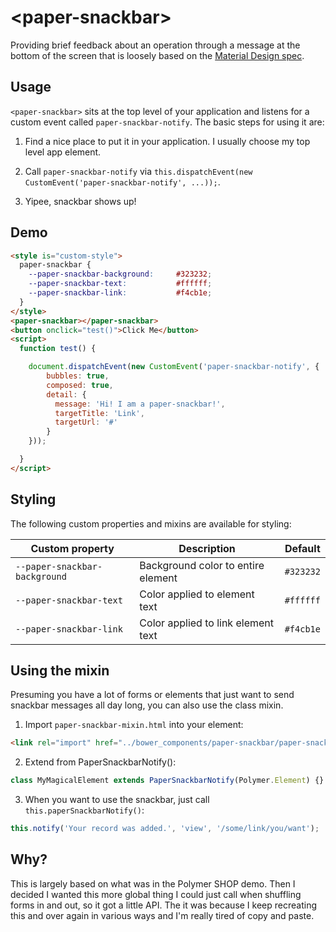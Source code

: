 # \<paper-snackbar\>

Providing brief feedback about an operation through a message at the bottom of the screen that is loosely based on the [Material Design spec](https://material.io/guidelines/components/snackbars-toasts.html#).

## Usage

`<paper-snackbar>` sits at the top level of your application and listens for a custom event called `paper-snackbar-notify`. The basic steps for using it are:

1. Find a nice place to put it in your application. I usually choose my top level app element.

2. Call `paper-snackbar-notify` via `this.dispatchEvent(new CustomEvent('paper-snackbar-notify', ...));`.

3. Yipee, snackbar shows up!

## Demo

<!---
```
<custom-element-demo>
  <template>
    <script src="../webcomponentsjs/webcomponents-lite.js"></script>
    <link rel="import" href="paper-snackbar.html">
    <next-code-block></next-code-block>
  </template>
</custom-element-demo>
```
-->
```html
<style is="custom-style">
  paper-snackbar {
    --paper-snackbar-background:     #323232;
    --paper-snackbar-text:           #ffffff;
    --paper-snackbar-link:           #f4cb1e;
  }
</style>
<paper-snackbar></paper-snackbar>
<button onclick="test()">Click Me</button>
<script>
  function test() {

    document.dispatchEvent(new CustomEvent('paper-snackbar-notify', {
        bubbles: true, 
        composed: true,
        detail: { 
          message: 'Hi! I am a paper-snackbar!', 
          targetTitle: 'Link',
          targetUrl: '#'
        }
    }));

  }
</script>
```

## Styling

The following custom properties and mixins are available for styling:

| Custom property | Description | Default |
| --- | --- | --- |
| `--paper-snackbar-background` | Background color to entire element | `#323232` |
| `--paper-snackbar-text` | Color applied to element text | `#ffffff` |
| `--paper-snackbar-link` | Color applied to link element text | `#f4cb1e` |

## Using the mixin

Presuming you have a lot of forms or elements that just want to send snackbar messages all day long, you can also use the class mixin.

1. Import `paper-snackbar-mixin.html` into your element:
  ```html
  <link rel="import" href="../bower_components/paper-snackbar/paper-snackbar.html">
  ```
2. Extend from PaperSnackbarNotify():
  ```javascript
  class MyMagicalElement extends PaperSnackbarNotify(Polymer.Element) {}
  ```
3. When you want to use the snackbar, just call `this.paperSnackbarNotify()`:
  ```javascript
  this.notify('Your record was added.', 'view', '/some/link/you/want');
  ```

## Why?

This is largely based on what was in the Polymer SHOP demo. Then I decided I wanted this more global thing I could just call when shuffling forms in and out, so it got a little API. The it was because I keep recreating this and over again in various ways and I'm really tired of copy and paste.